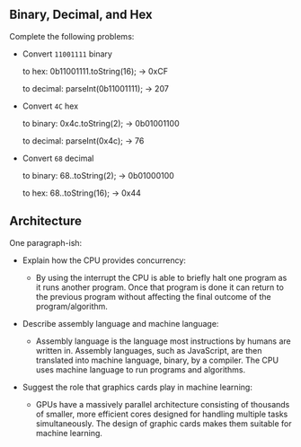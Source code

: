## Binary, Decimal, and Hex

Complete the following problems:

* Convert `11001111` binary

    to hex: 0b11001111.toString(16); -> 0xCF

    to decimal: parseInt(0b11001111); -> 207


* Convert `4C` hex

    to binary: 0x4c.toString(2); -> 0b01001100

    to decimal: parseInt(0x4c); -> 76


* Convert `68` decimal

    to binary: 68..toString(2); -> 0b01000100

    to hex: 68..toString(16); -> 0x44


## Architecture

One paragraph-ish:

* Explain how the CPU provides concurrency:
  * By using the interrupt the CPU is able to briefly halt one program as it runs another program. Once that program is done it can return to the previous program without affecting the final outcome of the program/algorithm. 

* Describe assembly language and machine language:
  * Assembly language is the language most instructions by humans are written in. Assembly languages, such as JavaScript, are then translated into machine language, binary, by a compiler. The CPU uses machine language to run programs and algorithms. 

* Suggest the role that graphics cards play in machine learning:
  * GPUs have a massively parallel architecture consisting of thousands of smaller, more efficient cores designed for handling multiple tasks simultaneously. The design of graphic cards makes them suitable for machine learning. 